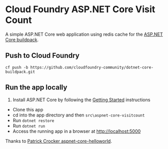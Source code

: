 # Cloud Foundry ASP.NET Core Visit Count

A simple ASP.NET Core web application using redis cache for the [ASP.NET Core buildpack][].

## Push to Cloud Foundry

```
cf push -b https://github.com/cloudfoundry-community/dotnet-core-buildpack.git
```

## Run the app locally

1. Install ASP.NET Core by following the [Getting Started][] instructions
+ Clone this app
+ cd into the app directory and then `src\aspnet-core-visitcount`
+ Run `dotnet restore`
+ Run `dotnet run`
+ Access the running app in a browser at [http://localhost:5000](http://localhost:5000)

Thanks to [Patrick Crocker aspnet-core-helloworld][].

[Getting Started]: http://docs.asp.net/en/latest/getting-started/index.html
[ASP.NET Core buildpack]: https://github.com/cloudfoundry-community/asp.net5-buildpack
[Patrick Crocker aspnet-core-helloworld]: https://github.com/patrickcrocker/aspnet-core-helloworld